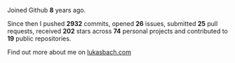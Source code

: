 Joined Github **8** years ago.

Since then I pushed **2932** commits, opened **26** issues, submitted **25** pull requests, received **202** stars across **74** personal projects and contributed to **19** public repositories.

Find out more about me on [lukasbach.com](https://lukasbach.com)
